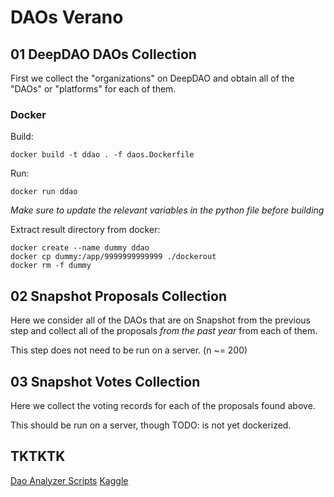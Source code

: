 # DAOs Verano

## 01 DeepDAO DAOs Collection

First we collect the "organizations" on DeepDAO and obtain all of the "DAOs" or "platforms" for each of them.

### Docker

Build:
```
docker build -t ddao . -f daos.Dockerfile
```

Run:
```
docker run ddao
```

_Make sure to update the relevant variables in the python file before building_


Extract result directory from docker:

```
docker create --name dummy ddao
docker cp dummy:/app/9999999999999 ./dockerout
docker rm -f dummy
```

## 02 Snapshot Proposals Collection

Here we consider all of the DAOs that are on Snapshot from the previous step and collect all of the
proposals _from the past year_ from each of them.

This step does not need to be run on a server. (n ~= 200)

## 03 Snapshot Votes Collection

Here we collect the voting records for each of the proposals found above.

This should be run on a server, though TODO: is not yet dockerized.

## TKTKTK

[Dao Analyzer Scripts](https://github.com/Grasia/dao-analyzer/blob/master/cache_scripts/README.md)
[Kaggle](https://www.kaggle.com/datasets/daviddavo/dao-analyzer)
